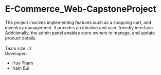 # E-Commerce_Web-CapstoneProject
The project involves implementing features such as a shopping cart, and inventory management. It provides an intuitive and user-friendly interface. Additionally, the admin panel enables store owners to manage, and update product details. </br>
</br>
Team size : 2
</br>
Developer:
* Huy Pham 
* Nam Bui
         
